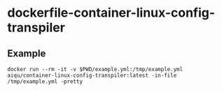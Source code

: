 # dockerfile-container-linux-config-transpiler

## Example
```
docker run --rm -it -v $PWD/example.yml:/tmp/example.yml aiqu/container-linux-config-transpiler:latest -in-file /tmp/example.yml -pretty
```
